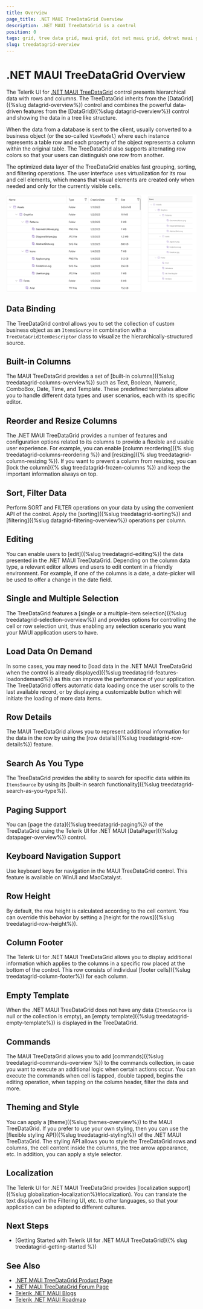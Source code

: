 ```yaml
---
title: Overview
page_title: .NET MAUI TreeDataGrid Overview
description: .NET MAUI TreeDataGrid is a control
position: 0
tags: grid, tree data grid, maui grid, dot net maui grid, dotnet maui grid
slug: treedatagrid-overview
---
```


# .NET MAUI TreeDataGrid Overview

The Telerik UI for [.NET MAUI TreeDataGrid](https://www.telerik.com/maui-ui/treedatagrid) control presents hierarchical data with rows and columns. The TreeDataGrid inherits from the [DataGrid]({%slug datagrid-overview%}) control and combines the powerful data-driven features from the [DataGrid]({%slug datagrid-overview%}) control and showing the data in a tree like structure.

When the data from a database is sent to the client, usually converted to a business object (or the so-called `ViewModel`) where each instance represents a table row and each property of the object represents a column within the original table. The TreeDataGrid also supports alternating row colors so that your users can distinguish one row from another.

The optimized data layer of the TreeDataGrid enables fast grouping, sorting, and filtering operations. The user interface uses virtualization for its row and cell elements, which means that visual elements are created only when needed and only for the currently visible cells.

![Telerik .NET MAUI Tree Data Grid on all platforms](images/treedatagrid-overview.png "Telerik .NET MAUI Tree Data Grid")

## Data Binding

The TreeDataGrid control allows you to set the collection of custom business object as an `ItemsSource` in combination with a `TreeDataGridItemDescriptor` class to visualize the hierarchically-structured source.

## Built-in Columns

The MAUI TreeDataGrid provides a set of [built-in columns]({%slug treedatagrid-columns-overview%}) such as Text, Boolean, Numeric, ComboBox, Date, Time, and Template. These predefined templates allow you to handle different data types and user scenarios, each with its specific editor.

## Reorder and Resize Columns

The .NET MAUI TreeDataGrid provides a number of features and configuration options related to its columns to provide a flexible and usable user experience. For example, you can enable [column reordering]({% slug treedatagrid-columns-reordering %}) and [resizing]({% slug treedatagrid-column-resizing %}). If you want to prevent a column from resizing, you can [lock the column]({% slug treedatagrid-frozen-columns %}) and keep the important information always on top.

## Sort, Filter Data

Perform SORT and FILTER operations on your data by using the convenient API of the control. Apply the [sorting]({%slug treedatagrid-sorting%}) and [filtering]({%slug datagrid-filtering-overview%}) operations per column.

## Editing

You can enable users to [edit]({%slug treedatagrid-editing%}) the data presented in the .NET MAUI TreeDataGrid. Depending on the column data type, a relevant editor allows end users to edit content in a friendly environment. For example, if one of the columns is a date, a date-picker will be used to offer a change in the date field.

## Single and Multiple Selection

The TreeDataGrid features a [single or a multiple-item selection]({%slug treedatagrid-selection-overview%}) and provides options for controlling the cell or row selection unit, thus enabling any selection scenario you want your MAUI application users to have.

## Load Data On Demand

In some cases, you may need to [load data in the .NET MAUI TreeDataGrid when the control is already displayed]({%slug treedatagrid-features-loadondemand%}) as this can improve the performance of your application. The TreeDataGrid offers automatic data loading once the user scrolls to the last available record, or by displaying a customizable button which will initiate the loading of more data items.

## Row Details

The MAUI TreeDataGrid allows you to represent additional information for the data in the row by using the [row details]({%slug treedatagrid-row-details%}) feature.

## Search As You Type

The TreeDataGrid provides the ability to search for specific data within its `ItemsSource` by using its [built-in search functionality]({%slug treedatagrid-search-as-you-type%}).

## Paging Support

You can [page the data]({%slug treedatagrid-paging%}) of the TreeDataGrid using the Telerik UI for .NET MAUI [DataPager]({%slug datapager-overview%}) control.

## Keyboard Navigation Support

Use keyboard keys for navigation in the MAUI TreeDataGrid control. This feature is available on WinUI and MacCatalyst.

## Row Height

By default, the row height is calculated according to the cell content. You can override this behavior by setting a [height for the rows]({%slug treedatagrid-row-height%}). 

## Column Footer

The Telerik UI for .NET MAUI TreeDataGrid allows you to display additional information which applies to the columns in a specific row placed at the bottom of the control. This row consists of individual [footer cells]({%slug treedatagrid-column-footer%}) for each column.

## Empty Template

When the .NET MAUI TreeDataGrid does not have any data (`ItemsSource` is null or the collection is empty), an [empty template]({%slug treedatagrid-empty-template%}) is displayed in the TreeDataGrid.

## Commands

The MAUI TreeDataGrid allows you to add [commands]({%slug treedatagrid-commands-overview %}) to the commands collection, in case you want to execute an additional logic when certain actions occur. You can execute the commands when cell is tapped, double tapped, begins the editing operation, when tapping on the column header, filter the data and more. 

## Theming and Style

You can apply a [theme]({%slug themes-overview%}) to the MAUI TreeDataGrid. If you prefer to use your own styling, then you can use the [flexible styling API]({%slug treedatagrid-styling%}) of the .NET MAUI TreeDataGrid. The styling API allows you to style the TreeDataGrid rows and columns, the cell content inside the columns, the tree arrow appearance, etc.
In addition, you can apply a style selector.

## Localization

The Telerik UI for .NET MAUI TreeDataGrid provides [localization support]({%slug globalization-localization%}#localization). You can translate the text displayed in the Filtering UI, etc. to other languages, so that your application can be adapted to different cultures.

## Next Steps

- [Getting Started with Telerik UI for .NET MAUI TreeDataGrid]({% slug treedatagrid-getting-started %})

## See Also

- [.NET MAUI TreeDataGrid Product Page](https://www.telerik.com/maui-ui/treedatagrid)
- [.NET MAUI TreeDataGrid Forum Page](https://www.telerik.com/forums/maui?tagId=1801)
- [Telerik .NET MAUI Blogs](https://www.telerik.com/blogs/mobile-net-maui)
- [Telerik .NET MAUI Roadmap](https://www.telerik.com/support/whats-new/maui-ui/roadmap)
